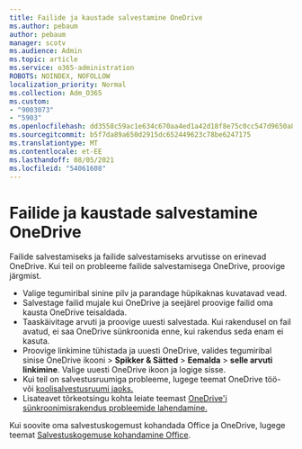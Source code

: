 ```yaml
---
title: Failide ja kaustade salvestamine OneDrive
ms.author: pebaum
author: pebaum
manager: scotv
ms.audience: Admin
ms.topic: article
ms.service: o365-administration
ROBOTS: NOINDEX, NOFOLLOW
localization_priority: Normal
ms.collection: Adm_O365
ms.custom:
- "9003073"
- "5903"
ms.openlocfilehash: dd3558c59ac1e634c670aa4ed1a42d18f8e75c0cc547d9650a84c918b77e056c
ms.sourcegitcommit: b5f7da89a650d2915dc652449623c78be6247175
ms.translationtype: MT
ms.contentlocale: et-EE
ms.lasthandoff: 08/05/2021
ms.locfileid: "54061608"
---
```

# <a name="saving-files-and-folders-to-onedrive"></a>Failide ja kaustade salvestamine OneDrive

Failide salvestamiseks ja failide salvestamiseks arvutisse on erinevad OneDrive. Kui teil on probleeme failide salvestamisega OneDrive, proovige järgmist.

- Valige tegumiribal sinine pilv ja parandage hüpikaknas kuvatavad vead.
- Salvestage failid mujale kui OneDrive ja seejärel proovige failid oma kausta OneDrive teisaldada.
- Taaskäivitage arvuti ja proovige uuesti salvestada. Kui rakendusel on fail avatud, ei saa OneDrive sünkroonida enne, kui rakendus seda enam ei kasuta.    
- Proovige linkimine tühistada ja uuesti OneDrive, valides tegumiribal sinise OneDrive ikooni > **Spikker & Sätted**  >  **Eemalda**  >  **selle arvuti linkimine**. Valige uuesti OneDrive ikoon ja logige sisse.
- Kui teil on salvestusruumiga probleeme, lugege teemat OneDrive töö- või [koolisalvestusruumi jaoks.](https://support.microsoft.com/office/manage-your-onedrive-for-work-or-school-storage-31519161-059c-4764-b6f8-f5cd29f7fe68)
- Lisateavet tõrkeotsingu kohta leiate teemast [OneDrive'i sünkroonimisrakendus probleemide lahendamine.](https://docs.microsoft.com/alchemyinsights/fix-onedrive-sync-issues)  

Kui soovite oma salvestuskogemust kohandada Office ja OneDrive, lugege teemat [Salvestuskogemuse kohandamine Office](https://support.microsoft.com/office/customize-the-save-experience-in-office-786200a7-f5f2-4d26-a3ae-b78c60dd5d3b).
